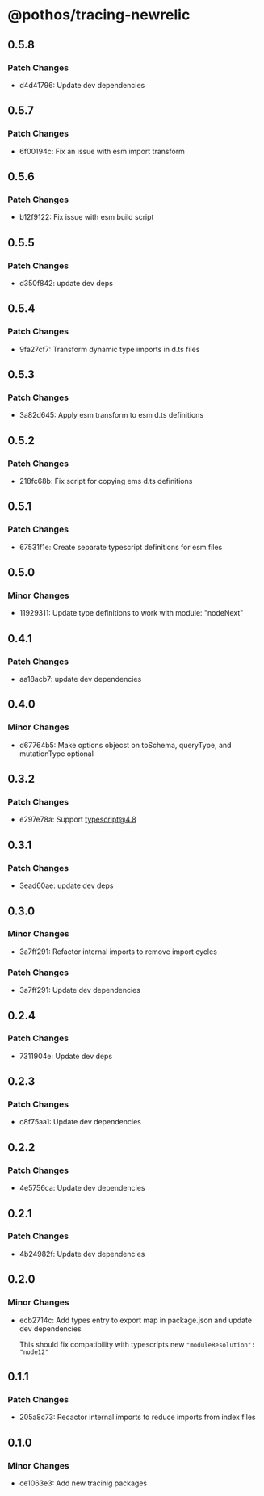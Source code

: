 # @pothos/tracing-newrelic

## 0.5.8

### Patch Changes

- d4d41796: Update dev dependencies

## 0.5.7

### Patch Changes

- 6f00194c: Fix an issue with esm import transform

## 0.5.6

### Patch Changes

- b12f9122: Fix issue with esm build script

## 0.5.5

### Patch Changes

- d350f842: update dev deps

## 0.5.4

### Patch Changes

- 9fa27cf7: Transform dynamic type imports in d.ts files

## 0.5.3

### Patch Changes

- 3a82d645: Apply esm transform to esm d.ts definitions

## 0.5.2

### Patch Changes

- 218fc68b: Fix script for copying ems d.ts definitions

## 0.5.1

### Patch Changes

- 67531f1e: Create separate typescript definitions for esm files

## 0.5.0

### Minor Changes

- 11929311: Update type definitions to work with module: "nodeNext"

## 0.4.1

### Patch Changes

- aa18acb7: update dev dependencies

## 0.4.0

### Minor Changes

- d67764b5: Make options objecst on toSchema, queryType, and mutationType optional

## 0.3.2

### Patch Changes

- e297e78a: Support typescript@4.8

## 0.3.1

### Patch Changes

- 3ead60ae: update dev deps

## 0.3.0

### Minor Changes

- 3a7ff291: Refactor internal imports to remove import cycles

### Patch Changes

- 3a7ff291: Update dev dependencies

## 0.2.4

### Patch Changes

- 7311904e: Update dev deps

## 0.2.3

### Patch Changes

- c8f75aa1: Update dev dependencies

## 0.2.2

### Patch Changes

- 4e5756ca: Update dev dependencies

## 0.2.1

### Patch Changes

- 4b24982f: Update dev dependencies

## 0.2.0

### Minor Changes

- ecb2714c: Add types entry to export map in package.json and update dev dependencies

  This should fix compatibility with typescripts new `"moduleResolution": "node12"`

## 0.1.1

### Patch Changes

- 205a8c73: Recactor internal imports to reduce imports from index files

## 0.1.0

### Minor Changes

- ce1063e3: Add new tracinig packages
